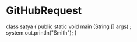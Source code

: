 # GitHubRequest
class satya {
public static void main (String [] args) ;
system.out.println("Smith");
}

